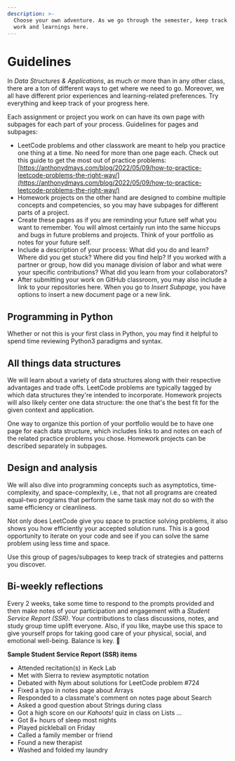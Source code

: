 ```yaml
---
description: >-
  Choose your own adventure. As we go through the semester, keep track of your
  work and learnings here.
---
```


# Guidelines

In _Data Structures & Applications_, as much or more than in any other class, there are a ton of different ways to get where we need to go. Moreover, we all have different prior experiences and learning-related preferences. Try everything and keep track of your progress here.

Each assignment or project you work on can have its own page with subpages for each part of your process. Guidelines for pages and subpages:

* LeetCode problems and other classwork are meant to help you practice one thing at a time. No need for more than one page each. Check out this guide to get the most out of practice problems: [https://anthonydmays.com/blog/2022/05/09/how-to-practice-leetcode-problems-the-right-way/](https://anthonydmays.com/blog/2022/05/09/how-to-practice-leetcode-problems-the-right-way/)
* Homework projects on the other hand are designed to combine multiple concepts and competencies, so you may have subpages for different parts of a project.
* Create these pages as if you are reminding your future self what you want to remember. You will almost certainly run into the same hiccups and bugs in future problems and projects. Think of your portfolio as notes for your future self.
* Include a description of your process: What did you do and learn? Where did you get stuck? Where did you find help? If you worked with a partner or group, how did you manage division of labor and what were your specific contributions? What did you learn from your collaborators?
* After submitting your work on GitHub classroom, you may also include a link to your repositories here. When you go to _Insert Subpage,_ you have options to insert a new document page or a new link.

## Programming in Python

Whether or not this is your first class in Python, you may find it helpful to spend time reviewing Python3 paradigms and syntax.


## All things data structures

We will learn about a variety of data structures along with their respective advantages and trade offs. LeetCode problems are typically tagged by which data structures they're intended to incorporate. Homework projects will also likely center one data structure: the one that's the best fit for the given context and application.

One way to organize this portion of your portfolio would be to have one page for each data structure, which includes links to and notes on each of the related practice problems you chose. Homework projects can be described separately in subpages.


## Design and analysis


We will also dive into programming concepts such as asymptotics, time-complexity, and space-complexity, i.e., that not all programs are created equal–two programs that perform the same task may not do so with the same efficiency or cleanliness.

Not only does LeetCode give you space to practice solving problems, it also shows you how efficiently your accepted solution runs. This is a good opportunity to iterate on your code and see if you can solve the same problem using less time and space. 

Use this group of pages/subpages to keep track of strategies and patterns you discover.


## Bi-weekly reflections

Every 2 weeks, take some time to respond to the prompts provided and then make notes of your participation and engagement with a _Student Service Report (SSR)_. Your contributions to class discussions, notes, and study group time uplift everyone. Also, if you like, maybe use this space to give yourself props for taking good care of your physical, social, and emotional well-being. Balance is key. :clap:


**Sample Student Service Report (SSR) items**

* Attended recitation(s) in Keck Lab
* Met with Sierra to review asymptotic notation
* Debated with Nym about solutions for LeetCode problem #724
* Fixed a typo in notes page about Arrays
* Responded to a classmate's comment on notes page about Search
* Asked a good question about Strings during class
* Got a high score on our _Kahoots!_ quiz in class on Lists
  ...
* Got 8+ hours of sleep most nights
* Played pickleball on Friday
* Called a family member or friend
* Found a new therapist
* Washed and folded my laundry


